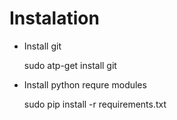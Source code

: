 Instalation
===========

* Install git

    sudo atp-get install git

* Install python requre modules

    sudo pip install -r requirements.txt